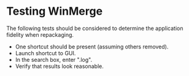 # Testing WinMerge

The following tests should be considered to determine the application fidelity when repackaging.



* One shortcut should be present (assuming others removed).
* Launch shortcut to GUI.
* In the search box, enter ".log".
* Verify that results look reasonable.